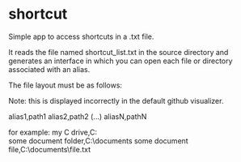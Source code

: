 # shortcut
Simple app to access shortcuts in a .txt file.

It reads the file named shortcut_list.txt in the source directory and generates an interface in which you can open each file or directory associated with an alias.

The file layout must be as follows:

Note: this is displayed incorrectly in the default github visualizer.

alias1,path1
alias2,path2
(...)
aliasN,pathN

for example:
my C drive,C:\
some document folder,C:\documents
some document file,C:\documents\file.txt


